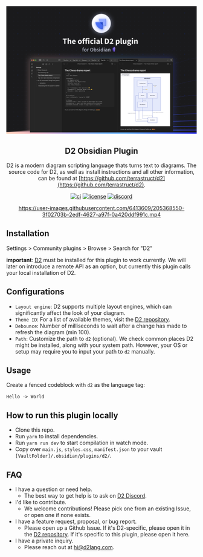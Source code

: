<div align="center">
  <img src="./docs/assets/banner.png" alt="D2" />
  <h2>
    D2 Obsidian Plugin
  </h2>

D2 is a modern diagram scripting language thats turns text to diagrams. The source code
for D2, as well as install instructions and all other information, can be found at
[https://github.com/terrastruct/d2](https://github.com/terrastruct/d2).

[![ci](https://github.com/terrastruct/d2-obsidian/actions/workflows/ci.yml/badge.svg)](https://github.com/terrastruct/d2-obsidian/actions/workflows/ci.yml)
[![license](https://img.shields.io/github/license/terrastruct/d2-obsidian?color=9cf)](./LICENSE.txt)
[![discord](https://img.shields.io/discord/1039184639652265985?label=discord)](https://discord.gg/NF6X8K4eDq)

https://user-images.githubusercontent.com/6413609/205368550-3f02703b-2edf-4627-a97f-0a420ddf991c.mp4

</div>

## Installation

Settings > Community plugins > Browse > Search for "D2"

**important**: [D2](https://github.com/terrastruct/d2) must be installed for this plugin
to work currently. We will later on introduce a remote API as an option, but currently
this plugin calls your local installation of D2.

## Configurations

- `Layout engine`: D2 supports multiple layout engines, which can significantly affect the look of your diagram.
- `Theme ID`: For a list of available themes, visit the [D2 repository](https://github.com/terrastruct/d2/tree/master/d2themes).
- `Debounce`: Number of milliseconds to wait after a change has made to refresh the
  diagram (min 100).
- `Path`: Customize the path to `d2` (optional). We check common places D2 might be
  installed, along with your system path. However, your OS or setup may require you to
  input your path to `d2` manually.

## Usage

Create a fenced codeblock with `d2` as the language tag:

```d2
Hello -> World
```

## How to run this plugin locally

- Clone this repo.
- Run `yarn` to install dependencies.
- Run `yarn run dev` to start compilation in watch mode.
- Copy over `main.js`, `styles.css`, `manifest.json` to your vault `[VaultFolder]/.obsidian/plugins/d2/`.

## FAQ

- I have a question or need help.
  - The best way to get help is to ask on [D2 Discord](https://discord.gg/NF6X8K4eDq).
- I'd like to contribute.
  - We welcome contributions! Please pick one from an existing Issue, or open one if none
    exists.
- I have a feature request, proposal, or bug report.
  - Please open up a Github Issue. If it's D2-specific, please open it in the [D2
    repository](https://github.com/terrastruct/d2). If it's specific to this plugin,
    please open it here.
- I have a private inquiry.
  - Please reach out at [hi@d2lang.com](hi@d2lang.com).
